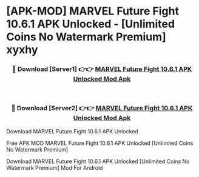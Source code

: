 # [APK-MOD] MARVEL Future Fight 10.6.1 APK Unlocked - [Unlimited Coins No Watermark Premium] xyxhy



<div align="center">
<h3>🔴 Download [Server1] 👉👉 <a href="https://momento.my/?title=MARVEL_Future_Fight_10.6.1_APK_Unlocked">MARVEL Future Fight 10.6.1 APK Unlocked Mod Apk</a></h3><br>

<h3>🔴 Download [Server2] 👉👉 <a href="https://momento.my/?title=MARVEL_Future_Fight_10.6.1_APK_Unlocked">MARVEL Future Fight 10.6.1 APK Unlocked Mod Apk</a></h3>
</div>



Download MARVEL Future Fight 10.6.1 APK Unlocked 

Free APK MOD MARVEL Future Fight 10.6.1 APK Unlocked [Unlimited Coins No Watermark Premium]

Download MARVEL Future Fight 10.6.1 APK Unlocked [Unlimited Coins No Watermark Premium] Mod For Android
